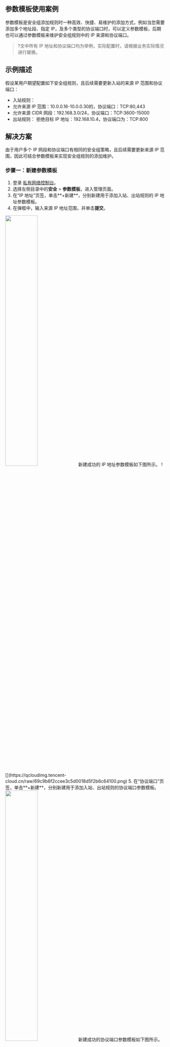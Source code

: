 ## 参数模板使用案例
参数模板是安全组添加规则时一种高效、快捷、易维护的添加方式，例如当您需要添加多个地址段、指定 IP，及多个类型的协议端口时，可以定义参数模板，后期也可以通过参数模板来维护安全组规则中的 IP 来源和协议端口。
>?文中所有 IP 地址和协议端口均为举例，实际配置时，请根据业务实际情况进行替换。
>


## 示例描述
假设某用户期望配置如下安全组规则，且后续需要更新入站的来源 IP 范围和协议端口：
+ 入站规则：
 + 允许来源 IP 范围：10.0.0.16-10.0.0.30的，协议端口：TCP:80,443
 + 允许来源 CIDR 网段：192.168.3.0/24，协议端口：TCP:3600-15000
+ 出站规则：
 拒绝目标 IP 地址：192.168.10.4，协议端口为：TCP:800


## 解决方案
由于用户多个 IP 网段和协议端口有相同的安全组策略，且后续需要更新来源 IP 范围，因此可结合参数模板来实现安全组规则的添加维护。



### 步骤一：新建参数模板
1. 登录 [私有网络控制台](https://console.cloud.tencent.com/vpc)。
2. 选择左侧目录中的**安全** > **参数模板**，进入管理页面。
3. 在“IP 地址”页签，单击**+新建**，分别新建用于添加入站、出站规则的 IP 地址参数模板。
4. 在弹框中，输入来源 IP 地址范围，并单击**提交**。
<img src="https://qcloudimg.tencent-cloud.cn/raw/38b32968c91c57eae510ab7eeabed576.png" width="45%" /> 
新建成功的 IP 地址参数模板如下图所示。
![](https://qcloudimg.tencent-cloud.cn/raw/69c9b6f2ccee3c5d0018d5f2b6c64100.png)
5. 在“协议端口”页签，单击**+新建**，分别新建用于添加入站、出站规则的协议端口参数模板。
<img src="https://qcloudimg.tencent-cloud.cn/raw/47b6213f175ed65a33b452df6b42e5fc.png" width="45%" /> 
新建成功的协议端口参数模板如下图所示。
![](https://qcloudimg.tencent-cloud.cn/raw/663605447b02a1e281eb6e8792d5fbd7.png)


### 步骤二：添加安全组规则
1. 登录 [私有网络控制台](https://console.cloud.tencent.com/vpc)。
2. 选择左侧目录中的**安全** > **安全组**，进入管理页面。
3. 在列表中，找到需要引用参数模板的安全组，单击其 ID，进入详情页。
4. 在入站规则/出站规则页签中，单击**添加规则**。
5. 在弹框中选择自定义类型，来源/目标分别选择对应的 IP 参数模板，协议端口分别选择对应的协议端口参数模板，并单击**完成**。
![](https://main.qcloudimg.com/raw/8bb9967a7b5d57952ee81d4970a40b69.png)
![](https://main.qcloudimg.com/raw/bed9277977fd89c6cc00c7e8c2f70f54.png)

	
### 步骤三：更新参数模板
假设用户需要增加 IP 来源为10.0.1.0/27网段，协议端口为 UDP:58 的入站规则。可以直接更新 IP 地址 ipm-0ge3ob8e 和协议端口 ppm-4ty1ck3i 的参数模板。
1. 在参数模板的“IP 地址”页签，找到 ipm-0ge3ob8e 参数模板。
2. 在右侧单击**编辑**。
![](https://qcloudimg.tencent-cloud.cn/raw/152d9922b0e2eda424b88ea53586de14.png)
3. 在弹框中，换行增加10.0.1.0/27网段，单击**提交**。
<img src="https://qcloudimg.tencent-cloud.cn/raw/30cc5b22aeb85d36f9f60ad2ff0a6243.png" width="70%">
4. 在参数模板的“协议端口”页签，找到 ppm-4ty1ck3i 参数模板。
5. 在右侧单击**编辑**。
![](https://qcloudimg.tencent-cloud.cn/raw/2a0ee28c632d947ab50ad6f7fced9050.png)
6. 在弹框中，换行增加 UDP:58 入站协议端口，单击**提交**。</br>
<img src="https://qcloudimg.tencent-cloud.cn/raw/fd9309a740fa7ddad80e30c3fdeb9668.png" width="70%" />

